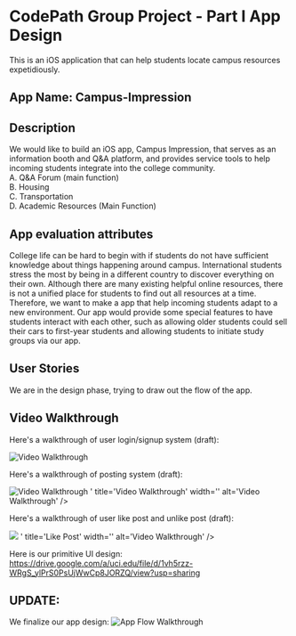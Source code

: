 # CodePath Group Project - Part I App Design

This is an iOS application that can help students locate campus resources expetidiously.

## App Name: Campus-Impression

## Description

We would like to build an iOS app, Campus Impression, that serves as an information booth and Q&A platform, and provides service tools to help incoming students integrate into the college community.  
A. Q&A Forum (main function)  
B. Housing  
C. Transportation  
D. Academic Resources (Main Function)

## App evaluation attributes

College life can be hard to begin with if students do not have sufficient knowledge about things happening around campus. International students stress the most by being in a different country to discover everything on their own. Although there are many existing helpful online resources, there is not a unified place for students to find out all resources at a time. Therefore, we want to make a app that help incoming students adapt to a new environment. Our app would provide some special features to have students interact with each other, such as allowing older students could sell their cars to first-year students and allowing students to initiate study groups via our app.

## User Stories

We are in the design phase, trying to draw out the flow of the app.

## Video Walkthrough

Here's a walkthrough of user login/signup system (draft):

<img src='https://i.imgur.com/90b0Nde.gif' title='Video Walkthrough' width='' alt='Video Walkthrough' />

Here's a walkthrough of posting system (draft):

<img src='https://i.imgur.com/XJTGthq.gif' title='Video Walkthrough' width='' alt='Video Walkthrough' />
' title='Video Walkthrough' width='' alt='Video Walkthrough' />

Here's a walkthrough of user like post and unlike post (draft):

<img src='https://github.com/JaksonLu/Campus-Impression/blob/master/Like%20Post.gif' />
' title='Like Post' width='' alt='Video Walkthrough' />


Here is our primitive UI design:
https://drive.google.com/a/uci.edu/file/d/1vh5rzz-WRgS_ylPrS0PsUjWwCp8JORZQ/view?usp=sharing

## UPDATE: 
We finalize our app design:
<img src='https://i.imgur.com/R8ZDplS.jpg?1' title='App Flow Walkthrough' width='' alt='App Flow Walkthrough' />


